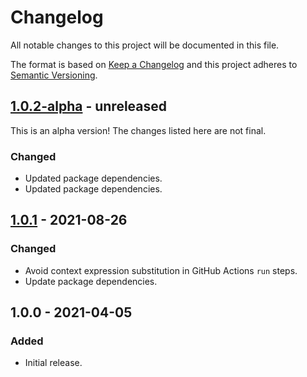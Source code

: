 # Changelog

All notable changes to this project will be documented in this file.

The format is based on [Keep a Changelog](https://keepachangelog.com/en/1.0.0/)
and this project adheres to [Semantic Versioning](https://semver.org/spec/v2.0.0.html).

## [1.0.2-alpha] - unreleased

This is an alpha version! The changes listed here are not final.

### Changed
- Updated package dependencies.
- Updated package dependencies.

## [1.0.1] - 2021-08-26
### Changed
- Avoid context expression substitution in GitHub Actions `run` steps.
- Update package dependencies.

## 1.0.0 - 2021-04-05
### Added
- Initial release.

[1.0.2-alpha]: https://github.com/Automattic/action-pr-is-up-to-date/compare/v1.0.1...v1.0.2-alpha
[1.0.1]: https://github.com/Automattic/action-pr-is-up-to-date/compare/v1.0.0...v1.0.1
